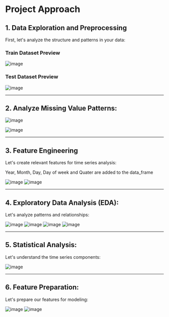 # Project Approach

## 1. Data Exploration and Preprocessing
First, let's analyze the structure and patterns in your data:

### Train Dataset Preview

![image](https://github.com/user-attachments/assets/af603f77-89d9-40f2-a0f8-2e5b5c8bd054)

### Test Dataset Preview

![image](https://github.com/user-attachments/assets/f66bd105-3369-4d1f-91d2-a363f0d2ff3f)

---
## 2. Analyze Missing Value Patterns:

![image](https://github.com/user-attachments/assets/fbf191ed-486b-4df4-a620-03ccebed11db)

![image](https://github.com/user-attachments/assets/d24cbc77-d420-471e-adfb-38339f29dbef)

---
## 3. Feature Engineering
Let's create relevant features for time series analysis:

Year, Month, Day, Day of week and Quater are added to the data_frame

![image](https://github.com/user-attachments/assets/f34c9295-6a0b-487c-9357-b128ff56c374)
![image](https://github.com/user-attachments/assets/9766784f-3aa9-40f4-b876-5e3c47be8736)

---
## 4. Exploratory Data Analysis (EDA):
Let's analyze patterns and relationships:

![image](https://github.com/user-attachments/assets/a3d76d05-96fa-46fd-9633-6ab725a53ee7)
![image](https://github.com/user-attachments/assets/d8a956c1-7cfe-4ecb-a215-3e6678ad07e5)
![image](https://github.com/user-attachments/assets/2f9bb8ee-6b77-4a94-9f10-2b8ebb672fb7)
![image](https://github.com/user-attachments/assets/c2d2ec1c-692b-4730-9502-86b86903a1f3)

---
## 5. Statistical Analysis:
Let's understand the time series components:

![image](https://github.com/user-attachments/assets/51329944-a36d-4179-886e-cdbf183b645b)

---
## 6. Feature Preparation:
Let's prepare our features for modeling:

![image](https://github.com/user-attachments/assets/24d6fd43-84db-422e-b86d-a9f738a27fda)
![image](https://github.com/user-attachments/assets/8a1f06b8-92c0-4c25-9f5c-fffbe5522370)
